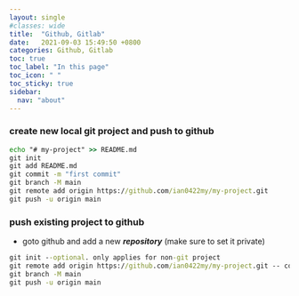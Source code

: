 ```yaml
---
layout: single
#classes: wide
title:  "Github, Gitlab"
date:   2021-09-03 15:49:50 +0800
categories: Github, Gitlab
toc: true
toc_label: "In this page"
toc_icon: " "
toc_sticky: true
sidebar:
  nav: "about"
---
```


### create new local git project and push to github

```cmd
echo "# my-project" >> README.md
git init
git add README.md
git commit -m "first commit"
git branch -M main
git remote add origin https://github.com/ian0422my/my-project.git
git push -u origin main
```

### push existing project to github

* goto github and add a new ***repository*** (make sure to set it private)

```cmd
git init --optional. only applies for non-git project
git remote add origin https://github.com/ian0422my/my-project.git -- confirm the changes by checking .git/config; modify the url manually if changes does not take effect
git branch -M main
git push -u origin main
```
